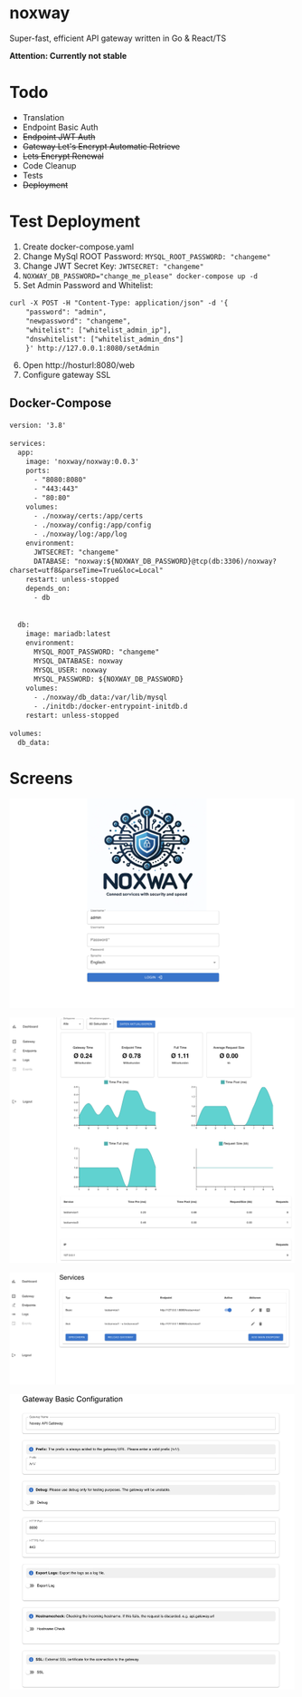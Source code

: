 # noxway
Super-fast, efficient API gateway written in Go & React/TS

**Attention: Currently not stable**

# Todo
* Translation
* Endpoint Basic Auth
* ~~Endpoint JWT Auth~~
* ~~Gateway Let's Encrypt Automatic Retrieve~~
* ~~Lets Encrypt Renewal~~
* Code Cleanup
* Tests
* ~~Deployment~~


# Test Deployment

1. Create docker-compose.yaml
2. Change MySql ROOT Password: `MYSQL_ROOT_PASSWORD: "changeme"`
3. Change JWT Secret Key: `JWTSECRET: "changeme"`
4. `NOXWAY_DB_PASSWORD="change_me_please" docker-compose up -d`
5. Set Admin Password and Whitelist:
```
curl -X POST -H "Content-Type: application/json" -d '{
    "password": "admin",
    "newpassword": "changeme",
    "whitelist": ["whitelist_admin_ip"],
    "dnswhitelist": ["whitelist_admin_dns"]
    }' http://127.0.0.1:8080/setAdmin
```
6. Open http://hosturl:8080/web
7. Configure gateway SSL







## Docker-Compose
```
version: '3.8'

services:
  app:
    image: 'noxway/noxway:0.0.3'
    ports:
      - "8080:8080"
      - "443:443"
      - "80:80"
    volumes:
      - ./noxway/certs:/app/certs
      - ./noxway/config:/app/config
      - ./noxway/log:/app/log
    environment:
      JWTSECRET: "changeme"
      DATABASE: "noxway:${NOXWAY_DB_PASSWORD}@tcp(db:3306)/noxway?charset=utf8&parseTime=True&loc=Local"
    restart: unless-stopped
    depends_on:
      - db
   

  db:
    image: mariadb:latest
    environment:
      MYSQL_ROOT_PASSWORD: "changeme"
      MYSQL_DATABASE: noxway
      MYSQL_USER: noxway
      MYSQL_PASSWORD: ${NOXWAY_DB_PASSWORD}
    volumes:
      - ./noxway/db_data:/var/lib/mysql
      - ./initdb:/docker-entrypoint-initdb.d
    restart: unless-stopped

volumes:
  db_data:
  ```

# Screens

![alt text](image.png)

![alt text](image-1.png)

![alt text](image-2.png)

![alt text](image-3.png)

